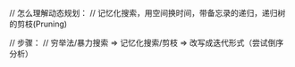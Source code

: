 // 怎么理解动态规划：
// 记忆化搜索，用空间换时间，带备忘录的递归，递归树的剪枝(Pruning)

// 步骤：
// 穷举法/暴力搜索 => 记忆化搜索/剪枝 => 改写成迭代形式（尝试倒序分析）

